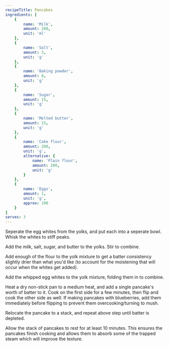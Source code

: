 ```yaml
---
recipeTitle: Pancakes
ingredients: [
    {
        name: 'Milk',
        amount: 200,
        unit: 'ml'
    },
    {
        name: 'Salt',
        amount: 3,
        unit: 'g'
    },
    {
        name: 'Baking powder',
        amount: 8,
        unit: 'g'
    },
    {
        name: 'Sugar',
        amount: 15,
        unit: 'g'
    },
    {
        name: 'Melted butter',
        amount: 15,
        unit: 'g'
    },
    {
        name: 'Cake flour',
        amount: 200,
        unit: 'g',
        alternative: {
            name: 'Plain flour',
            amount: 200,
            unit: 'g'
        }
    },
    {
        name: 'Eggs',
        amount: 1,
        unit: 'g',
        approx: 100
    }
]
serves: 3
---
```

Seperate the egg whites from the yolks, and put each into a seperate bowl. Whisk the whites to stiff peaks.

Add the milk, salt, sugar, and butter to the yolks. Stir to combine.

Add enough of the flour to the yolk mixture to get a batter consistency slightly drier than what you'd like (to account for the moistening that will occur when the whites get added).

Add the whipped egg whites to the yolk mixture, folding them in to combine.

Heat a dry non-stick pan to a medium heat, and add a single pancake's worth of batter to it. Cook on the first side for a few minutes, then flip and cook the other side as well. If making pancakes with blueberries, add them immediately before flipping to prevent them overcooking/turning to mush.

Relocate the pancake to a stack, and repeat above step until batter is depleted.

Allow the stack of pancakes to rest for at least 10 minutes. This ensures the pancakes finish cooking and allows them to absorb some of the trapped steam which will improve the texture.